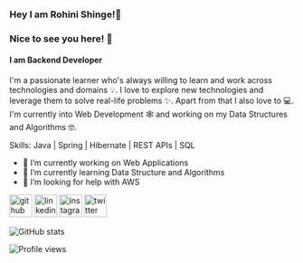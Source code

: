 ### Hey I am **Rohini Shinge**!👋
### Nice to see you here! 🤩
#### I am Backend Developer 
I'm a passionate learner who's always willing to learn and work across technologies and domains 💡. I love to explore new technologies and leverage them to solve real-life problems ✨. Apart from that I also love to 💻. I'm currently into Web Development 🕸️ and working on my Data Structures and Algorithms 🤓.

Skills: Java | Spring | Hibernate | REST APIs | SQL 

- 🔭 I’m currently working on Web Applications 
- 🌱 I’m currently learning Data Structure and Algorithms 
- 🤔 I’m looking for help with AWS 


[<img src='https://cdn.jsdelivr.net/npm/simple-icons@3.0.1/icons/github.svg' alt='github' height='40'>](https://github.com/rohini-shinge)  [<img src='https://cdn.jsdelivr.net/npm/simple-icons@3.0.1/icons/linkedin.svg' alt='linkedin' height='40'>](https://www.linkedin.com/in/rohini-shinge/)  [<img src='https://cdn.jsdelivr.net/npm/simple-icons@3.0.1/icons/instagram.svg' alt='instagram' height='40'>](https://www.instagram.com/rohini_shinge/)  [<img src='https://cdn.jsdelivr.net/npm/simple-icons@3.0.1/icons/twitter.svg' alt='twitter' height='40'>](https://twitter.com/rohini_shinge)  

![GitHub stats](https://github-readme-stats.vercel.app/api?username=rohini-shinge&show_icons=true&count_private=true)  

![Profile views](https://gpvc.arturio.dev/rohini-shinge)  
